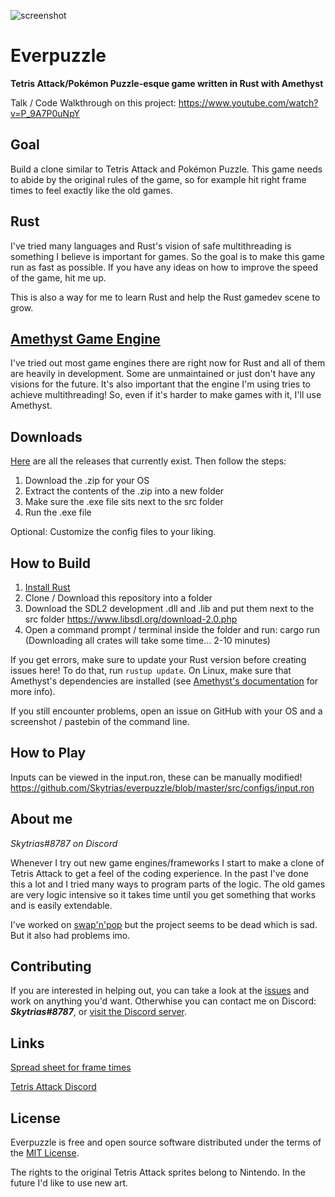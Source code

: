 ![screenshot](https://github.com/Skytrias/everpuzzle/blob/master/everpuzzle-05.gif "preview")

# Everpuzzle
**Tetris Attack/Pokémon Puzzle-esque game written in Rust with Amethyst**

Talk / Code Walkthrough on this project: https://www.youtube.com/watch?v=P_9A7P0uNpY

## Goal
Build a clone similar to Tetris Attack and Pokémon Puzzle. This game needs to abide by the original rules of the game, so for example hit right frame times to feel exactly like the old games.

## Rust
I've tried many languages and Rust's vision of safe multithreading is something I believe is important for games. So the goal is to make this game run as fast as possible. If you have any ideas on how to improve the speed of the game, hit me up. 

This is also a way for me to learn Rust and help the Rust gamedev scene to grow.

## [Amethyst Game Engine](https://github.com/amethyst/amethyst)
I've tried out most game engines there are right now for Rust and all of them are heavily in development. Some are unmaintained or just don't have any visions for the future. It's also important that the engine I'm using tries to achieve multithreading! So, even if it's harder to make games with it, I'll use Amethyst. 

## Downloads
[Here](https://github.com/Skytrias/everpuzzle/releases) are all the releases that currently exist. Then follow the steps:

1. Download the .zip for your OS
2. Extract the contents of the .zip into a new folder
3. Make sure the .exe file sits next to the src folder 
3. Run the .exe file

Optional: Customize the config files to your liking.

## How to Build
1. [Install Rust](https://www.rust-lang.org/en-US/install.html)
2. Clone / Download this repository into a folder
3. Download the SDL2 development .dll and .lib and put them next to the src folder https://www.libsdl.org/download-2.0.php
4. Open a command prompt / terminal inside the folder and run: cargo run (Downloading all crates will take some time... 2-10 minutes)

If you get errors, make sure to update your Rust version before creating issues here! To do that, run `rustup update`.
On Linux, make sure that Amethyst's dependencies are installed (see [Amethyst's documentation](https://www.amethyst.rs/book/latest/getting-started.html#required-dependencies) for more info).

If you still encounter problems, open an issue on GitHub with your OS and a screenshot / pastebin of the command line. 

## How to Play
Inputs can be viewed in the input.ron, these can be manually modified! https://github.com/Skytrias/everpuzzle/blob/master/src/configs/input.ron

## About me
*Skytrias#8787 on Discord*

Whenever I try out new game engines/frameworks I start to make a clone of Tetris Attack to get a feel of the coding experience. In the past I've done this a lot and I tried many ways to program parts of the logic. The old games are very logic intensive so it takes time until you get something that works and is easily extendable.

I've worked on [swap'n'pop](https://github.com/omenking/swap-n-pop) but the project seems to be dead which is sad. But it also had problems imo.

## Contributing
If you are interested in helping out, you can take a look at the [issues](https://github.com/Skytrias/rust-attack/issues) and work on anything you'd want. Otherwhise you can contact me on Discord: ***Skytrias#8787***, or [visit the Discord server](https://discord.gg/sfXEKke).

## Links
[Spread sheet for frame times](https://docs.google.com/spreadsheets/d/1SsVXHad0z7Dbsqfj-UTd4HZSGCslujkbh7vOan61D1g/edit#gid=1601136205)

[Tetris Attack Discord](https://discordapp.com/invite/CxJwFFX)

## License
Everpuzzle is free and open source software distributed under the terms of the [MIT License](https://github.com/Skytrias/rust-attack/blob/master/LICENSE).

The rights to the original Tetris Attack sprites belong to Nintendo. In the future I'd like to use new art.
